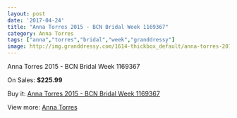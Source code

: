 ```yaml
---
layout: post
date: '2017-04-24'
title: "Anna Torres 2015 - BCN Bridal Week 1169367"
category: Anna Torres
tags: ["anna","torres","bridal","week","granddressy"]
image: http://img.granddressy.com/1614-thickbox_default/anna-torres-2015-bcn-bridal-week-1169367.jpg
---
```

Anna Torres 2015 - BCN Bridal Week 1169367

On Sales: **$225.99**
<a href="https://www.granddressy.com/en/anna-torres/1290-anna-torres-2015-bcn-bridal-week-1169367.html"><amp-img layout="responsive" width="600" height="600" src="//img.granddressy.com/1614-thickbox_default/anna-torres-2015-bcn-bridal-week-1169367.jpg" alt="Anna Torres 2015 - BCN Bridal Week 1169367 0" /></a>

Buy it: [Anna Torres 2015 - BCN Bridal Week 1169367](https://www.granddressy.com/en/anna-torres/1290-anna-torres-2015-bcn-bridal-week-1169367.html "Anna Torres 2015 - BCN Bridal Week 1169367")

View more: [Anna Torres](https://www.granddressy.com/en/70-anna-torres "Anna Torres")